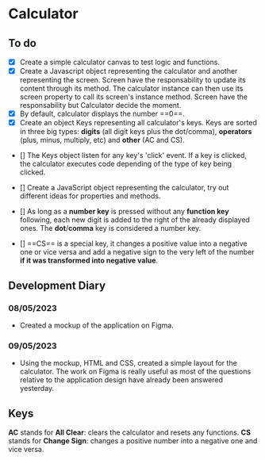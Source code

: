 # Calculator

## To do
- [X] Create a simple calculator canvas to test logic and functions.
- [X] Create a Javascript object representing the calculator and another representing the screen. Screen have the responsability to update its content through its method. The calculator instance can then use its screen property to call its screen's instance method. Screen have the responsability but Calculator decide the moment.
- [X] By default, calculator displays the number ==0==.
- [X] Create an object Keys representing all calculator's keys. Keys are sorted in three big types: **digits** (all digit keys plus the dot/comma), **operators** (plus, minus, multiply, etc) and **other** (AC and CS).
- [] The Keys object listen for any key's 'click' event. If a key is clicked, the calculator executes code depending of the type of key being clicked.

- [] Create a JavaScript object representing the calculator, try out different ideas for properties and methods.


- [] As long as a **number key** is pressed without any **function key** following, each new digit is added
to the right of the already displayed ones. The **dot**/**comma** key is considered a number key.
- [] ==CS== is a special key, it changes a positive value into a negative one or vice versa and add a negative
sign to the very left of the number **if it was transformed into negative value**.

## Development Diary

### 08/05/2023
- Created a mockup of the application on Figma.

### 09/05/2023
- Using the mockup, HTML and CSS, created a simple layout for the calculator. The work on Figma is really useful as most of the questions relative to the application design have already been answered yesterday.

## Keys
**AC** stands for **All Clear**: clears the calculator and resets any functions.
**CS** stands for **Change Sign**: changes a positive number into a negative one and vice versa.